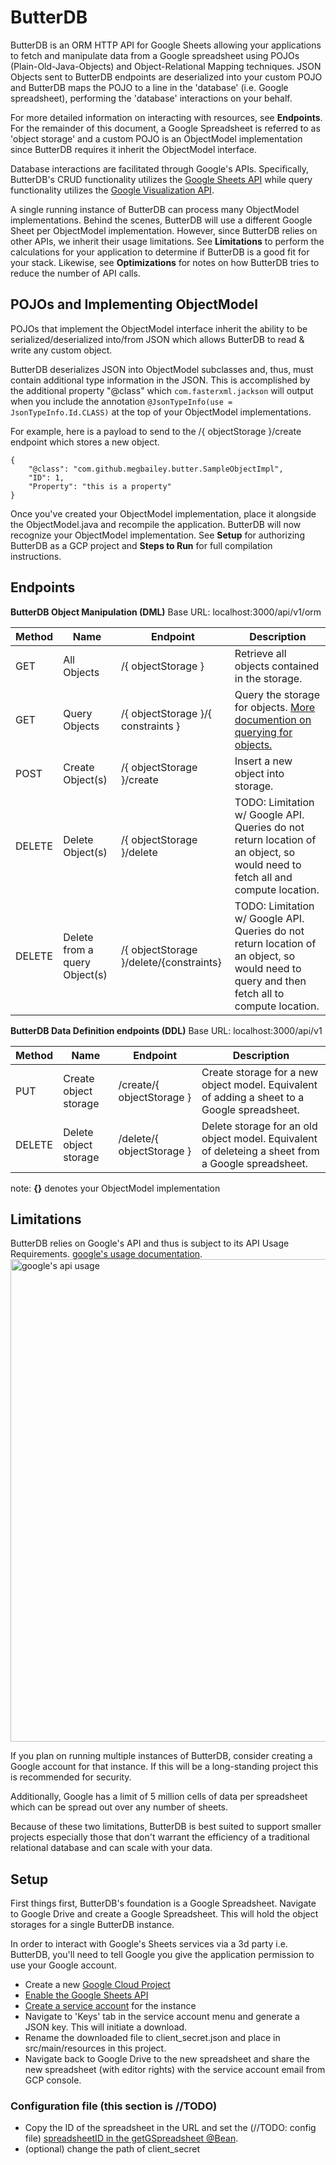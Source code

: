 # ButterDB

ButterDB is an ORM HTTP API for Google Sheets allowing your applications to fetch and manipulate data from a Google spreadsheet 
using POJOs (Plain-Old-Java-Objects) and Object-Relational Mapping techniques. JSON Objects sent to ButterDB endpoints are
deserialized into your custom POJO and ButterDB maps the POJO to a line in the 'database' (i.e. Google spreadsheet), 
performing the 'database' interactions on your behalf. 

For more detailed information on interacting with resources, see **Endpoints**. For the remainder of this document, 
a Google Spreadsheet is referred to as 'object storage' and a custom POJO is an ObjectModel implementation since 
ButterDB requires it inherit the ObjectModel interface.

Database interactions are facilitated through Google's APIs. Specifically, ButterDB's CRUD functionality utilizes the 
[Google Sheets API](https://developers.google.com/sheets/api/reference/rest)
while query functionality utilizes the [Google Visualization API](https://developers.google.com/chart/interactive/docs/reference).

A single running instance of ButterDB can process many ObjectModel implementations. Behind the scenes, ButterDB will use
a different Google Sheet per ObjectModel implementation. However, since ButterDB relies on other APIs, we inherit their 
usage limitations. See **Limitations** to perform the calculations for your application to determine if ButterDB is a 
good fit for your stack. Likewise, see **Optimizations** for notes on how ButterDB tries to reduce the number of API calls.

## POJOs and Implementing ObjectModel

POJOs that implement the ObjectModel interface inherit the ability to be serialized/deserialized into/from JSON which 
allows ButterDB to read & write any custom object. 

ButterDB deserializes JSON into ObjectModel subclasses and, thus, must contain additional type information in the JSON.
This is accomplished by the additional property "@class" which `com.fasterxml.jackson` will output when you include the 
annotation `@JsonTypeInfo(use = JsonTypeInfo.Id.CLASS)` at the top of your ObjectModel implementations.

For example, here is a payload to send to the /{ objectStorage }/create endpoint which stores a new object.
```
{
    "@class": "com.github.megbailey.butter.SampleObjectImpl",
    "ID": 1,
    "Property": "this is a property"
}
```

Once you've created your ObjectModel implementation, place it alongside the ObjectModel.java and recompile the 
application. ButterDB will now recognize your ObjectModel implementation. See **Setup** for authorizing ButterDB as a 
GCP project and **Steps to Run** for full compilation instructions.

## Endpoints

**ButterDB Object Manipulation (DML)**
Base URL: localhost:3000/api/v1/orm

| Method | Name | Endpoint | Description |
|-----|-----|-----|-----|
| GET | All Objects | /{ objectStorage } | Retrieve all objects contained in the storage.
| GET | Query Objects | /{ objectStorage }/{ constraints } | Query the storage for objects. [More documention on querying for objects.](/docs/butterdb-query.md)
| POST | Create Object(s) | /{ objectStorage }/create | Insert a new object into storage.
| DELETE | Delete Object(s) | /{ objectStorage }/delete | TODO: Limitation w/ Google API. Queries do not return location of an object, so would need to fetch all and compute location. 
| DELETE | Delete from a query Object(s) | /{ objectStorage }/delete/{constraints} |  TODO: Limitation w/ Google API. Queries do not return location of an object, so would need to query and then fetch all to compute location.

**ButterDB Data Definition endpoints (DDL)**
Base URL: localhost:3000/api/v1

| Method | Name | Endpoint | Description |
|-----|-----|-----|-----|
| PUT | Create object storage | /create/{ objectStorage } | Create storage for a new object model. Equivalent of adding a sheet to a Google spreadsheet.
| DELETE | Delete object storage | /delete/{ objectStorage } | Delete storage for an old object model. Equivalent of deleteing a sheet from a Google spreadsheet.

note: **{}** denotes your ObjectModel implementation

## Limitations

ButterDB relies on Google's API and thus is subject to its API Usage Requirements.
[google's usage documentation](https://developers.google.com/docs/api/limits).
<img width="772" alt="google's api usage" src="https://user-images.githubusercontent.com/32280319/191318296-5a181712-da3d-4da0-a2d1-419037a864b2.png">

If you plan on running multiple instances of ButterDB, consider creating a Google account for that instance. If this
will be a long-standing project this is recommended for security.

Additionally, Google has a limit of 5 million cells of data per spreadsheet which can be spread out over any number of 
sheets.

Because of these two limitations, ButterDB is best suited to support smaller projects especially those that don't 
warrant the efficiency of a traditional relational database and can scale with your data.

## Setup

First things first, ButterDB's foundation is a Google Spreadsheet. Navigate to Google Drive and create a Google 
Spreadsheet. This will hold the object storages for a single ButterDB instance.

In order to interact with Google's Sheets services via a 3d party i.e. ButterDB, you'll need to tell Google you give the
application permission to use your Google account. 

- Create a new [Google Cloud Project](https://console.cloud.google.com/)
- [Enable the Google Sheets API](https://console.cloud.google.com/apis/library/sheets.googleapis.com)
- [Create a service account](https://console.cloud.google.com/apis/credentials) for the instance
- Navigate to 'Keys' tab in the service account menu and generate a JSON key. This will initiate a download.
- Rename the downloaded file to client_secret.json and place in src/main/resources in this project.
- Navigate back to Google Drive to the new spreadsheet and share the new spreadsheet (with editor rights) with the 
service account email from GCP console.

### Configuration file (this section is //TODO)
- Copy the ID of the spreadsheet in the URL and set the (//TODO: config file) [spreadsheetID in the getGSpreadsheet @Bean](./src/main/java/com/github/megbailey/butter/ButterDBApp). 
- (optional) change the path of client_secret
